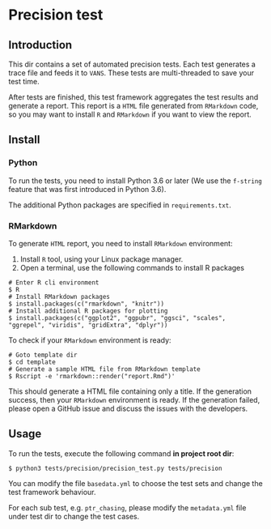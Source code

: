 # Precision test

## Introduction

This dir contains a set of automated precision tests. Each test generates a trace file and feeds it to `VANS`. These
tests are multi-threaded to save your test time.

After tests are finished, this test framework aggregates the test results and generate a report. This report is a `HTML`
file generated from `RMarkdown` code, so you may want to install `R` and `RMarkdown` if you want to view the report.

## Install

### Python

To run the tests, you need to install Python 3.6 or later (We use the `f-string` feature that was first introduced in
Python 3.6).

The additional Python packages are specified in `requirements.txt`.

### RMarkdown

To generate `HTML` report, you need to install `RMarkdown` environment:

1. Install `R` tool, using your Linux package manager.
2. Open a terminal, use the following commands to install R packages

```shell
# Enter R cli environment
$ R
# Install RMarkdown packages
$ install.packages(c("rmarkdown", "knitr"))
# Install additional R packages for plotting
$ install.packages(c("ggplot2", "ggpubr", "ggsci", "scales", "ggrepel", "viridis", "gridExtra", "dplyr"))
```

To check if your `RMarkdown` environment is ready:

```shell
# Goto template dir
$ cd template
# Generate a sample HTML file from RMarkdown template
$ Rscript -e 'rmarkdown::render("report.Rmd")'
```

This should generate a HTML file containing only a title. If the generation success, then your `RMarkdown` environment
is ready. If the generation failed, please open a GitHub issue and discuss the issues with the developers.

## Usage

To run the tests, execute the following command **in project root dir**:

```shell
$ python3 tests/precision/precision_test.py tests/precision
```

You can modify the file `basedata.yml` to choose the test sets and change the test framework behaviour.

For each sub test, e.g. `ptr_chasing`, please modify the `metadata.yml` file under test dir to change the test cases.
